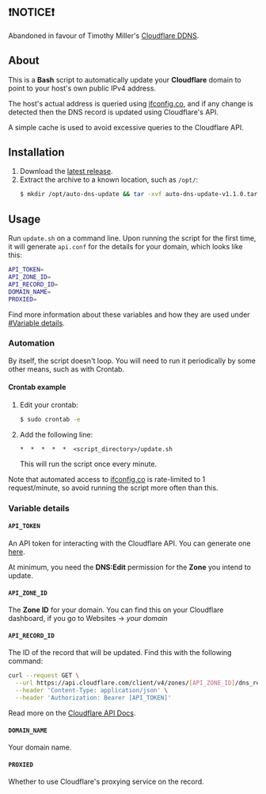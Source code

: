 ## ❗NOTICE❗
Abandoned in favour of Timothy Miller's [Cloudflare DDNS](https://github.com/timothymiller/cloudflare-ddns).

## About
This is a **Bash** script to automatically update your **Cloudflare** domain to point to your host's own public IPv4 address.

The host's actual address is queried using [ifconfig.co](https://ifconfig.co/), and if any change is detected then the DNS record is updated using Cloudflare's API.

A simple cache is used to avoid excessive queries to the Cloudflare API.

## Installation
1. Download the [latest release](https://github.com/cotton105/SimpleCloudflareDDNS/releases/latest).
2. Extract the archive to a known location, such as `/opt/`:
   ```bash
   $ mkdir /opt/auto-dns-update && tar -xvf auto-dns-update-v1.1.0.tar.gz -C /opt/auto-dns-update
   ```

## Usage
Run `update.sh` on a command line. Upon running the script for the first time, it will generate `api.conf` for the details for your domain, which looks like this:
```bash
API_TOKEN=
API_ZONE_ID=
API_RECORD_ID=
DOMAIN_NAME=
PROXIED=
```
Find more information about these variables and how they are used under [#Variable details](#variable-details).

### Automation
By itself, the script doesn't loop. You will need to run it periodically by some other means, such as with Crontab.
#### Crontab example
1. Edit your crontab:
   ```bash
   $ sudo crontab -e
   ```
2. Add the following line:
   ```
   *  *  *  *  *  <script_directory>/update.sh
   ```
   This will run the script once every minute.

Note that automated access to [ifconfig.co](https://ifconfig.co/) is rate-limited to 1 request/minute, so avoid running the script more often than this.

### <a name="variable-details"></a> Variable details
#### `API_TOKEN`
An API token for interacting with the Cloudflare API. You can generate one [here](https://dash.cloudflare.com/profile/api-tokens).

At minimum, you need the **DNS:Edit** permission for the **Zone** you intend to update.

#### `API_ZONE_ID`
The **Zone ID** for your domain. You can find this on your Cloudflare dashboard, if you go to Websites -> *your domain*

#### `API_RECORD_ID`
The ID of the record that will be updated. Find this with the following command:
```bash
curl --request GET \
  --url https://api.cloudflare.com/client/v4/zones/[API_ZONE_ID]/dns_records \
  --header 'Content-Type: application/json' \
  --header 'Authorization: Bearer [API_TOKEN]'
```
Read more on the [Cloudflare API Docs](https://developers.cloudflare.com/api/operations/dns-records-for-a-zone-list-dns-records).

#### `DOMAIN_NAME`
Your domain name.

#### `PROXIED`
Whether to use Cloudflare's proxying service on the record.
